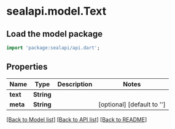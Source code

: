 # sealapi.model.Text

## Load the model package
```dart
import 'package:sealapi/api.dart';
```

## Properties
Name | Type | Description | Notes
------------ | ------------- | ------------- | -------------
**text** | **String** |  | 
**meta** | **String** |  | [optional] [default to '']

[[Back to Model list]](../README.md#documentation-for-models) [[Back to API list]](../README.md#documentation-for-api-endpoints) [[Back to README]](../README.md)



